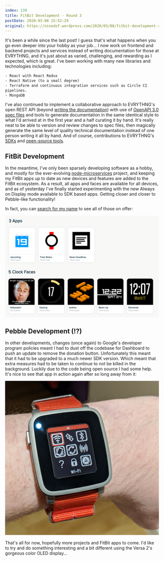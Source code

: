 ```yaml
---
index: 139
title: FitBit Development - Round 3
postDate: 2020-03-08 15:52:29
original: https://ninedof.wordpress.com/2020/03/08/fitbit-development-round-3/
---
```


It's been a while since the last post! I guess that's what happens when you go even deeper into your hobby as your job... I now work on frontend and backend projects and services instead of writing documentation for those at EVRYTHNG, and it's just about as varied, challenging, and rewarding as I expected, which is great. I've been working with many new libraries and technologies including:


 	- React with React Redux
 	- React Native (to a small degree)
 	- Terraform and continuous integration services such as Circle CI pipelines.
 	- MongoDB


I've also continued to implement a collaborative approach to EVRYTHNG's open REST API (beyond [writing the documentation](https://developers.evrythng.com/docs)) with use of [OpenAPI 3.0 spec files](https://github.com/evrythng/openapi) and tools to generate documentation in the same identical style to what I'd arrived at in the first year and a half curating it by hand. It's really neat to be able to version and review changes to spec files, then magically generate the same level of quality technical documentation instead of one person writing it all by hand. And of course, contributions to EVRYTHNG's [SDKs](https://github.com/evrythng/evrythng.js) and [open-source tools](https://github.com/evrythng/evrythng-cli).

## FitBit Development

In the meantime, I've only been sparsely developing software as a hobby, and mostly for the ever-evolving [node-microservices](https://github.com/c-d-lewis/node-microservices) project, and keeping my FitBit apps up to date as new devices and features are added to the FitBit ecosystem. As a result, all apps and faces are available for all devices, and as of yesterday I've finally started experimenting with the new Always on Display mode available to SDK based apps. Getting closer and closer to Pebble-like functionality!

In fact, you can [search for my name](https://gallery.fitbit.com/search?terms=chris%20lewis) to see all of those on offer:

![](/assets/media/2020/03/fitbit-round-3.png)

## Pebble Development (!?)

In other developments, changes (once again) to Google's developer program policies meant I had to dust off the codebase for Dashboard to push an update to remove the donation button. Unfortunately this meant that it had to be upgraded to a much newer SDK version. Which meant that extra measures had to be taken to continue to not be killed in the background. Luckily due to the code being open source I had some help. It's nice to see that app in action again after so long away from it:

![](/assets/media/2020/03/img_20200204_210524.jpg)

That's all for now, hopefully more projects and FitBit apps to come. I'd like to try and do something interesting and a bit different using the Versa 2's gorgeous color OLED display...
